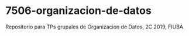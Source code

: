 # 7506-organizacion-de-datos
Repositorio para TPs grupales de Organizacion de Datos, 2C 2019, FIUBA
